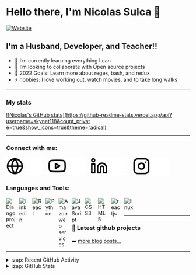 # Hello there, I'm Nicolas Sulca 👋 

[![Website](https://img.shields.io/website?label=skynet118.com&style=for-the-badge&url=https%3A%2F%2Fskynet118.com)](https://skynet118.com)


## I'm a Husband, Developer, and Teacher!!

- 🌱 I’m currently learning everything I can
- 👯 I’m looking to collaborate with Open source projects
- 🥅 2022 Goals: Learn more about regex, bash, and redux
- ⚡ hobbies: I love working out, watch movies, and to take long walks

--- 
### My stats

[![Nicolas's GitHub stats](https://github-readme-stats.vercel.app/api?username=skynet118&count_privat    e=true&show_icons=true&theme=radical)](https://github.com/skynet118?tab=repositories)

---

### Connect with me:

[![website](./img/globe-light.svg)](https://skynet118.com#gh-light-mode-only)
[![website](./img/globe-dark.svg)](https://skynet118.com#gh-dark-mode-only)
&nbsp;&nbsp;
[![website](./img/youtube-light.svg)](https://www.youtube.com/channel/UCAKiLWb--TkSDxmFpRMD-UQ#gh-light-mode-only)
[![website](./img/youtube-dark.svg)](https://www.youtube.com/channel/UCAKiLWb--TkSDxmFpRMD-UQ#gh-dark-mode-only)
&nbsp;&nbsp;
[![website](./img/linkedin-light.svg)](https://www.linkedin.com/in/nicolas-humberto-sulca-vega-876b2550/#gh-light-mode-only)
[![website](./img/linkedin-dark.svg)](https://www.linkedin.com/in/nicolas-humberto-sulca-vega-876b2550/#gh-dark-mode-only)
&nbsp;&nbsp;
[![website](./img/instagram-light.svg)](https://www.instagram.com/nicolas.sulca.118/#gh-light-mode-only)
[![website](./img/instagram-dark.svg)](https://www.instagram.com/nicolas.sulca.118/#gh-dark-mode-only)

### Languages and Tools:

[<img align="left" alt="Django project" width="26px" src="https://cdn.jsdelivr.net/gh/devicons/devicon/icons/django/django-plain-wordmark.svg" style="padding-right:10px;" />][github]
[<img align="left" alt="Linkedin" width="26px" src="https://cdn.jsdelivr.net/gh/devicons/devicon/icons/linkedin/linkedin-original.svg" style="padding-right:10px;" />][linkedin]
[<img align="left" alt="React" width="26px" src="https://cdn.jsdelivr.net/gh/devicons/devicon/icons/react/react-original-wordmark.svg" style="padding-right:10px;" />][github]
[<img align="left" alt="Python" width="26px" src="https://cdn.jsdelivr.net/gh/devicons/devicon/icons/python/python-original-wordmark.svg" style="padding-right:10px;" />][github]
[<img align="left" alt="Amazon web services" width="26px" src="https://cdn.jsdelivr.net/gh/devicons/devicon/icons/amazonwebservices/amazonwebservices-original-wordmark.svg" style="padding-right:10px;" />][github]
[<img align="left" alt="JavaScript" width="26px" src="https://cdn.jsdelivr.net/gh/devicons/devicon/icons/javascript/javascript-original.svg" style="padding-right:10px;" />][github]
[<img align="left" alt="CSS3" width="26px" src="https://cdn.jsdelivr.net/gh/devicons/devicon/icons/css3/css3-original-wordmark.svg" style="padding-right:10px;" />][github]
[<img align="left" alt="HTML5" width="26px" src="https://cdn.jsdelivr.net/gh/devicons/devicon/icons/html5/html5-original-wordmark.svg" style="padding-right:10px;" />][github]
[<img align="left" alt="reactjs" width="26px" src="https://cdn.jsdelivr.net/gh/devicons/devicon/icons/react/react-original-wordmark.svg" style="padding-right:10px;" />][github]
[<img align="left" alt="linux" width="26px" src="https://cdn.jsdelivr.net/gh/devicons/devicon/icons/linux/linux-original.svg" style="padding-right:10px;" />][github]

<br />
<br />

---
### 📕 Latest github projects

<!-- GITHUBFLOW:START -->
<!-- GITHUBFLOW:END -->

➡️ [more blog posts...](https://skynet118.com)

---

<details>
  <summary>:zap: Recent GitHub Activity</summary>
  
<!--START_SECTION:activity-->
1. 🎉 Merged PR [#1](https://github.com/mongodb-developer/prisma-nextjs-example/pull/1) in [mongodb-developer/prisma-nextjs-example](https://github.com/mongodb-developer/prisma-nextjs-example)
2. 💪 Opened PR [#1](https://github.com/mongodb-developer/prisma-nextjs-example/pull/1) in [mongodb-developer/prisma-nextjs-example](https://github.com/mongodb-developer/prisma-nextjs-example)
3. ❗️ Closed issue [#40](https://github.com/codeSTACKr/minter-dapp/issues/40) in [codeSTACKr/minter-dapp](https://github.com/codeSTACKr/minter-dapp)
4. 🗣 Commented on [#40](https://github.com/codeSTACKr/minter-dapp/issues/40) in [codeSTACKr/minter-dapp](https://github.com/codeSTACKr/minter-dapp)
5. 🗣 Commented on [#38](https://github.com/codeSTACKr/minter-dapp/issues/38) in [codeSTACKr/minter-dapp](https://github.com/codeSTACKr/minter-dapp)
<!--END_SECTION:activity-->

</details>

<details>
  <summary>:zap: GitHub Stats</summary>

  <img align="left" alt="codeSTACKr's GitHub Stats" src="https://github-readme-stats.vercel.app/api?username=codeSTACKr&show_icons=true&hide_border=false&title_color=ff652f&icon_color=FFE400&bg_color=09131B&text_color=ffffff&border_color=0c1a25" />

</details>

[website]: https://skynet118.com
[youtube]: https://youtube.com/codeSTACKr
[instagram]: https://www.instagram.com/nicolas.sulca.118/
[linkedin]: https://www.linkedin.com/in/nicolas-humberto-sulca-vega-876b2550/
[github]: https://github.com/skynet118
[hackerrank]: https://www.hackerrank.com/nico_8830_3

